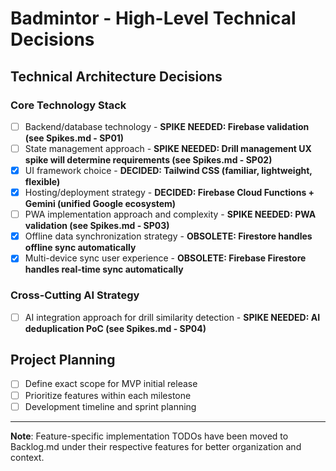 # Badmintor - High-Level Technical Decisions

## Technical Architecture Decisions

### Core Technology Stack

- [ ] Backend/database technology - **SPIKE NEEDED: Firebase validation (see Spikes.md - SP01)**
- [ ] State management approach - **SPIKE NEEDED: Drill management UX spike will determine requirements (see Spikes.md - SP02)**
- [x] UI framework choice - **DECIDED: Tailwind CSS (familiar, lightweight, flexible)**
- [x] Hosting/deployment strategy - **DECIDED: Firebase Cloud Functions + Gemini (unified Google ecosystem)**
- [ ] PWA implementation approach and complexity - **SPIKE NEEDED: PWA validation (see Spikes.md - SP03)**
- [x] Offline data synchronization strategy - **OBSOLETE: Firestore handles offline sync automatically**
- [x] Multi-device sync user experience - **OBSOLETE: Firebase Firestore handles real-time sync automatically**

### Cross-Cutting AI Strategy

- [ ] AI integration approach for drill similarity detection - **SPIKE NEEDED: AI deduplication PoC (see Spikes.md - SP04)**

## Project Planning

- [ ] Define exact scope for MVP initial release
- [ ] Prioritize features within each milestone
- [ ] Development timeline and sprint planning

---

**Note**: Feature-specific implementation TODOs have been moved to Backlog.md under their respective features for better organization and context.
